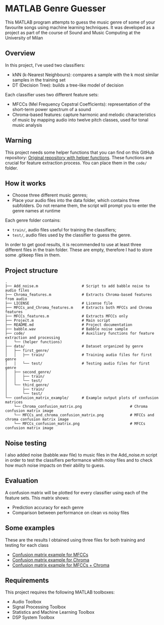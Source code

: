 # MATLAB Genre Guesser

This MATLAB program attempts to guess the music genre of some of your favourite songs using machine learning techniques. It was developed as a project as part of the course of Sound and Music Computing at the University of Milan

## Overview
In this project, I've used two classifiers:
 - kNN (k-Nearest Neighbours): compares a sample with the k most similar samples in the training set
 - DT (Decision Tree): builds a tree-like model of decision

Each classifier uses two different feature sets:
- MFCCs (Mel Frequency Cepstral Coefficients): representation of the short-term power spectrum of a sound
- Chroma-based features: capture harmonic and melodic characteristics of music by mapping audio into twelve pitch classes, used for tonal music analysis

## Warning
This project needs some helper functions that you can find on this GitHub repository: 
[Original repository with helper functions](https://github.com/pikrakis/Introduction-to-Audio-Analysis---a-MATLAB-approach). 
These functions are crucial for feature extraction process. You can place them in the ```code/``` folder.

## How it works
- Choose three different music genres;
- Place your audio files into the data folder, which contains three subfolders. Do not rename them, the script will prompt you to enter the genre names at runtime

Each genre folder contains:
- ```train/```, audio files useful for training the classifiers;
- ```test/```, audio files used by the classifier to guess the genre.

In order to get good results, it is recommended to use at least three different files in the train folder. These are empty, therefore I had to store some .gitkeep files in them.

## Project structure
```
.
├── Add_noise.m                    # Script to add babble noise to audio files
├── Chroma_features.m              # Extracts Chroma-based features from audio
├── LICENSE                        # License file
├── MFCCs_and_Chroma_features.m    # Extracts both MFCCs and Chroma features
├── MFCCs_features.m               # Extracts MFCCs only
├── Project.m                      # Main script
├── README.md                      # Project documentation
├── babble.wav                     # Babble noise sample
├── code/                          # Auxiliary functions for feature extraction and processing
│   └── (helper functions)
├── data/                          # Dataset organized by genre
│   ├── first_genre/
│   │   ├── train/                 # Training audio files for first genre
│   │   └── test/                  # Testing audio files for first genre
│   ├── second_genre/
│   │   ├── train/
│   │   └── test/
│   └── third_genre/
│       ├── train/
│       └── test/
└── confusion_matrix_example/      # Example output plots of confusion matrices
    └── Chroma_confusion_matrix.png                      # Chroma confusion matrix image
    └── MFCCs_and_chroma_confusion_matrix.png            # MFCCs and chroma confusion matrix image
    └── MFCCs_confusion_matrix.png                       # MFCCs confusion matrix image
```

## Noise testing
I also added noise (babble.wav file) to music files in the Add_noise.m script in order to test the classifiers performance whith noisy files and to check how much noise impacts on their ability to guess.

## Evaluation
A confusion matrix will be plotted for every classifier using each of the feature sets. This matrix shows:
- Prediction accuracy for each genre
- Comparison between performance on clean vs noisy files

## Some examples
These are the results I obtained using three files for both training and testing for each class
- [Confusion matrix example for MFCCs](confusion_matrix_examples/MFCCs_confusion_matrix.png)
- [Confusion matrix example for Chroma](confusion_matrix_examples/Chroma_confusion_matrix.png)
- [Confusion matrix example for MFCCs + Chroma](confusion_matrix_examples/MFCCs_and_chroma_confusion_matrix.png)

## Requirements
This project requires the following MATLAB toolboxes:
- Audio Toolbox
- Signal Processing Toolbox
- Statistics and Machine Learning Toolbox
- DSP System Toolbox

